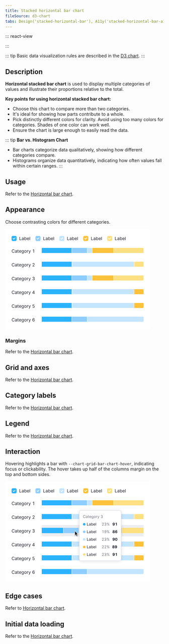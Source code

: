 ```yaml
---
title: Stacked horizontal bar chart
fileSource: d3-chart
tabs: Design('stacked-horizontal-bar'), A11y('stacked-horizontal-bar-a11y'), API('stacked-horizontal-bar-api'), Examples('stacked-horizontal-bar-d3-code'), Changelog('d3-chart-changelog')
---
```


::: react-view

<script lang="tsx">
import React from 'react';
import PlaygroundGeneration from '@components/PlaygroundGeneration';
import { chartPlayground } from '@components/ChartPlayground';
import { Chart, BarChartProps } from '@semcore/d3-chart';

const data = [...Array(5).keys()].map((d, i) => ({
  x: i,
  Line1: Math.random() * 10,
  Line2: Math.random() * 10,
  Line3: Math.random() * 10,
}));

const App = PlaygroundGeneration((preview) => {
  const { select, radio, label, bool } = preview('Chart.Bar');

  const {
    direction,
    alignItems,
    justifyContent,
    showXAxis,
    showYAxis,
    showTooltip,
    showTotalInTooltip,
    showLegend,
    legendProps,
    patterns,
  } = chartPlayground(
    { select, radio, label, bool },
    { invertAxis: true, showTotalInTooltip: true },
  );

  const chartProps: BarChartProps = {
    data,
    groupKey: 'x',
    plotWidth: 300,
    plotHeight: 300,
    showTotalInTooltip,
    direction,
    showTooltip,
    showXAxis,
    showYAxis,
    alignItems,
    justifyContent,
    patterns,
  };

  if (showLegend) {
    chartProps.legendProps = legendProps;
  } else {
    chartProps.showLegend = false;
  }

  return <Chart.Bar {...chartProps} type={'stack'} invertAxis={true} />;
}, {filterProps: ['data']});
</script>

:::

::: tip
Basic data visualization rules are described in the [D3 chart](/data-display/d3-chart/d3-chart).
:::

## Description

**Horizontal stacked bar chart** is used to display multiple categories of values and illustrate their proportions relative to the total.

**Key points for using horizontal stacked bar chart:**

- Choose this chart to compare more than two categories.
- It's ideal for showing how parts contribute to a whole.
- Pick distinctly different colors for clarity. Avoid using too many colors for categories. Shades of one color can work well.
- Ensure the chart is large enough to easily read the data.

::: tip
**Bar vs. Histogram Chart**

- Bar charts categorize data qualitatively, showing how different categories compare.
- Histograms organize data quantitatively, indicating how often values fall within certain ranges.
:::

## Usage

Refer to the [Horizontal bar chart](/data-display/bar-horizontal/bar-horizontal#usage).

## Appearance

Choose contrasting colors for different categories.

![bar-chart stacked](static/stacked.png)

### Margins

Refer to the [Horizontal bar chart](/data-display/bar-horizontal/bar-horizontal#margins).

## Grid and axes

Refer to the [Horizontal bar chart](/data-display/bar-horizontal/bar-horizontal#grid-and-axes).

## Category labels

Refer to the [Horizontal bar chart](/data-display/bar-horizontal/bar-horizontal#category-labels).

## Legend

Refer to the [Horizontal bar chart](/data-display/bar-horizontal/bar-horizontal#legend).

## Interaction

Hovering highlights a bar with `--chart-grid-bar-chart-hover`, indicating focus or clickability. The hover takes up half of the columns margin on the top and bottom sides.

![stacked bar chart](static/hover.png)

## Edge cases

Refer to [Horizontal bar chart](/data-display/bar-horizontal/bar-horizontal#edge-cases).

## Initial data loading

Refer to the [Horizontal bar chart](/data-display/bar-horizontal/bar-horizontal#initial-data-loading).

